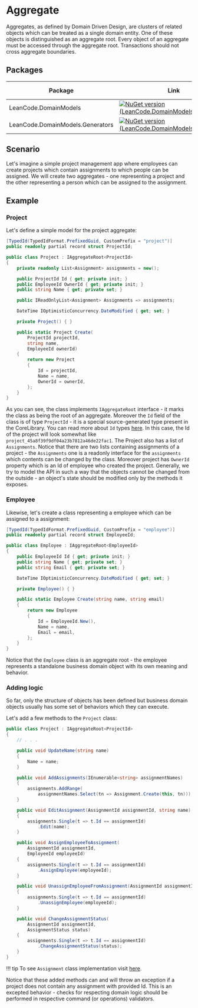 # Aggregate

Aggregates, as defined by Domain Driven Design, are clusters of related objects which can be treated as a single domain entity. One of these objects is distinguished as an aggregate root. Every object of an aggregate must be accessed through the aggregate root. Transactions should not cross aggregate boundaries.

## Packages

| Package | Link | Application in section |
| --- | ----------- | ----------- |
| LeanCode.DomainModels | [![NuGet version (LeanCode.DomainModels)](https://img.shields.io/nuget/vpre/LeanCode.DomainModels.svg?style=flat-square&logo=nuget)](https://www.nuget.org/packages/LeanCode.DomainModels/8.0.2260-preview/) | `IAggregateRoot` |
| LeanCode.DomainModels.Generators | [![NuGet version (LeanCode.DomainModels.Generators)](https://img.shields.io/nuget/vpre/LeanCode.DomainModels.Generators.svg?style=flat-square&logo=nuget)](https://www.nuget.org/packages/LeanCode.DomainModels.Generators/8.0.2260-preview/) | Ids |

## Scenario

Let's imagine a simple project management app where employees can create projects which contain assignments to which people can be assigned. We will create two aggregates - one representing a project and the other representing a person which can be assigned to the assignment.

## Example

### Project

Let's define a simple model for the project aggregate:

```csharp
[TypedId(TypedIdFormat.PrefixedGuid, CustomPrefix = "project")]
public readonly partial record struct ProjectId;

public class Project : IAggregateRoot<ProjectId>
{
    private readonly List<Assignment> assignments = new();

    public ProjectId Id { get; private init; }
    public EmployeeId OwnerId { get; private init; }
    public string Name { get; private set; }

    public IReadOnlyList<Assignment> Assignments => assignments;

    DateTime IOptimisticConcurrency.DateModified { get; set; }

    private Project() { }

    public static Project Create(
        ProjectId projectId,
        string name,
        EmployeeId ownerId)
    {
        return new Project
        {
            Id = projectId,
            Name = name,
            OwnerId = ownerId,
        };
    }
}
```

As you can see, the class implements `IAggregateRoot` interface - it marks the class as being the root of an aggregate. Moreover the `Id` field of the class is of type `ProjectId` - it is a special source-generated type present in the CoreLibrary. You can read more about `Id` types [here](../id/index.md). In this case, the Id of the project will look somewhat like `project_45a8f39f9df04a23b7812a46de22fac1`.
The Project also has a list of `Assignments`. Notice that there are two lists containing assignments of a project - the `Assignments` one is a readonly interface for the `assignments` which contents can be changed by the class. Moreover project has `OwnerId` property which is an Id of employee who created the project. Generally, we try to model the API in such a way that the objects cannot be changed from the outside - an object's state should be modified only by the methods it exposes.

### Employee

Likewise, let's create a class representing a employee which can be assigned to a assignment:

```csharp
[TypedId(TypedIdFormat.PrefixedGuid, CustomPrefix = "employee")]
public readonly partial record struct EmployeeId;

public class Employee : IAggregateRoot<EmployeeId>
{
    public EmployeeId Id { get; private init; }
    public string Name { get; private set; }
    public string Email { get; private set; }

    DateTime IOptimisticConcurrency.DateModified { get; set; }

    private Employee() { }

    public static Employee Create(string name, string email)
    {
        return new Employee
        {
            Id = EmployeeId.New(),
            Name = name,
            Email = email,
        };
    }
}
```

Notice that the `Employee` class is an aggregate root - the employee represents a standalone business domain object with its own meaning and behavior.

### Adding logic

So far, only the structure of objects has been defined but business domain objects usually has some set of behaviors which they can execute.

Let's add a few methods to the `Project` class:

```csharp
public class Project : IAggregateRoot<ProjectId>
{
    // . . .

    public void UpdateName(string name)
    {
        Name = name;
    }

    public void AddAssignments(IEnumerable<string> assignmentNames)
    {
        assignments.AddRange(
            assignmentNames.Select(tn => Assignment.Create(this, tn)));
    }

    public void EditAssignment(AssignmentId assignmentId, string name)
    {
        assignments.Single(t => t.Id == assignmentId)
            .Edit(name);
    }

    public void AssignEmployeeToAssignment(
        AssignmentId assignmentId,
        EmployeeId employeeId)
    {
        assignments.Single(t => t.Id == assignmentId)
            .AssignEmployee(employeeId);
    }

    public void UnassignEmployeeFromAssignment(AssignmentId assignmentId)
    {
        assignments.Single(t => t.Id == assignmentId)
            .UnassignEmployee(employeeId);
    }

    public void ChangeAssignmentStatus(
        AssignmentId assignmentId,
        AssignmentStatus status)
    {
        assignments.Single(t => t.Id == assignmentId)
            .ChangeAssignmentStatus(status);
    }
}
```

!!! tip
    To see `Assignment` class implementation visit [here](../entity/index.md).

Notice that these added methods can and will throw an exception if a project does not contain any assignment with provided Id. This is an excepted behavior - checks for respecting domain logic should be performed in respective command (or operations) validators.
